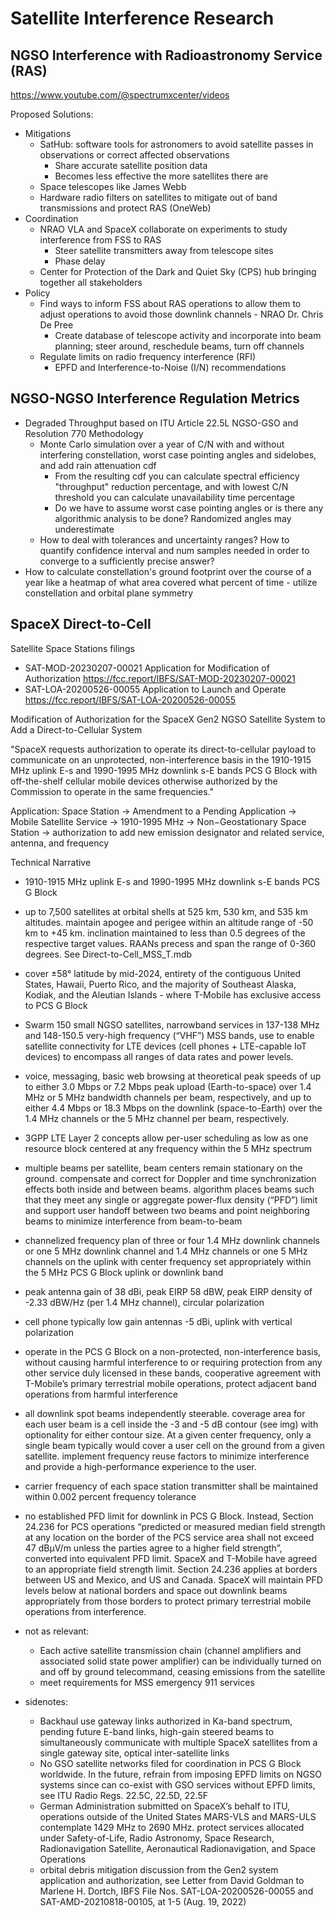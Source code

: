 # Satellite Interference Research

## NGSO Interference with Radioastronomy Service (RAS)
https://www.youtube.com/@spectrumxcenter/videos

Proposed Solutions:
- Mitigations
  - SatHub: software tools for astronomers to avoid satellite passes in observations or correct affected observations
    - Share accurate satellite position data
    - Becomes less effective the more satellites there are
  - Space telescopes like James Webb
  - Hardware radio filters on satellites to mitigate out of band transmissions and protect RAS (OneWeb)
- Coordination
  - NRAO VLA and SpaceX collaborate on experiments to study interference from FSS to RAS
    - Steer satellite transmitters away from telescope sites
    - Phase delay
  - Center for Protection of the Dark and Quiet Sky (CPS) hub bringing together all stakeholders
- Policy
  - Find ways to inform FSS about RAS operations to allow them to adjust operations to avoid those downlink channels - NRAO Dr. Chris De Pree
    - Create database of telescope activity and incorporate into beam planning; steer around, reschedule beams, turn off channels
  - Regulate limits on radio frequency interference (RFI)
    - EPFD and Interference-to-Noise (I/N) recommendations

## NGSO-NGSO Interference Regulation Metrics
- Degraded Throughput based on ITU Article 22.5L NGSO-GSO and Resolution 770 Methodology
  - Monte Carlo simulation over a year of C/N with and without interfering constellation, worst case pointing angles and sidelobes, and add rain attenuation cdf
    - From the resulting cdf you can calculate spectral efficiency "throughput" reduction percentage, and with lowest C/N threshold you can calculate unavailability time percentage
    - Do we have to assume worst case pointing angles or is there any algorithmic analysis to be done? Randomized angles may underestimate  
  - How to deal with tolerances and uncertainty ranges? How to quantify confidence interval and num samples needed in order to converge to a sufficiently precise answer?
- How to calculate constellation's ground footprint over the course of a year like a heatmap of what area covered what percent of time - utilize constellation and orbital plane symmetry  

## SpaceX Direct-to-Cell
Satellite Space Stations filings
- SAT-MOD-20230207-00021 Application for Modification of Authorization https://fcc.report/IBFS/SAT-MOD-20230207-00021
- SAT-LOA-20200526-00055 Application to Launch and Operate https://fcc.report/IBFS/SAT-LOA-20200526-00055

Modification of Authorization for the SpaceX Gen2 NGSO Satellite System to Add a Direct-to-Cellular System  

"SpaceX requests authorization to operate its direct-to-cellular payload to communicate on an unprotected, non-interference basis in the 1910-1915 MHz uplink E-s and 1990-1995 MHz downlink s-E bands PCS G Block with off-the-shelf cellular mobile devices otherwise authorized by the Commission to operate in the same frequencies."  

Application: Space Station -> Amendment to a Pending Application -> Mobile Satellite Service -> 1910-1995 MHz -> Non−Geostationary Space Station -> authorization to add new emission designator and related service, antenna, and frequency

Technical Narrative
- 1910-1915 MHz uplink E-s and 1990-1995 MHz downlink s-E bands PCS G Block
- up to 7,500 satellites at orbital shells at 525 km, 530 km, and 535 km altitudes. maintain apogee and perigee within an altitude range of -50 km to +45 km. inclination maintained to less than 0.5 degrees of the respective target values. RAANs precess and span the range of 0-360 degrees. See Direct-to-Cell_MSS_T.mdb 
- cover ±58° latitude by mid-2024, entirety of the contiguous United States, Hawaii, Puerto Rico, and the majority of Southeast Alaska, Kodiak, and the Aleutian Islands - where T-Mobile has exclusive access to PCS G Block
- Swarm 150 small NGSO satellites, narrowband services in 137-138 MHz and 148-150.5 very-high frequency (“VHF”) MSS bands, use to enable satellite connectivity for LTE devices (cell phones + LTE-capable IoT devices) to encompass all ranges of data rates and power levels.
- voice, messaging, basic web browsing at theoretical peak speeds of up to either 3.0 Mbps or 7.2 Mbps peak upload (Earth-to-space) over 1.4 MHz or 5 MHz bandwidth channels per beam, respectively, and up to either 4.4 Mbps or 18.3 Mbps on the downlink (space-to-Earth) over the 1.4 MHz channels or the 5 MHz channel per beam, respectively.
- 3GPP LTE Layer 2 concepts allow per-user scheduling as low as one resource block centered at any frequency within the 5 MHz spectrum
- multiple beams per satellite, beam centers remain stationary on the ground. compensate and correct for Doppler and time synchronization effects both inside and between beams. algorithm places beams such that they meet any single or aggregate power-flux density (“PFD”) limit and support user handoff between two beams and point neighboring beams to minimize interference from beam-to-beam
- channelized frequency plan of three or four 1.4 MHz downlink channels or one 5 MHz downlink channel and 1.4 MHz channels or one 5 MHz channels on the uplink with center frequency set appropriately within the 5 MHz PCS G Block uplink or downlink band
- peak antenna gain of 38 dBi, peak EIRP 58 dBW, peak EIRP density of -2.33 dBW/Hz (per 1.4 MHz channel), circular polarization
- cell phone typically low gain antennas -5 dBi, uplink with vertical polarization
- operate in the PCS G Block on a non-protected, non-interference basis, without causing harmful interference to or requiring protection from any other service duly licensed in these bands, cooperative agreement with T-Mobile’s primary terrestrial mobile operations, protect adjacent band operations from harmful interference
- all downlink spot beams independently steerable. coverage area for each user beam is a cell inside the -3 and -5 dB contour (see img) with optionality for either contour size. At a given center frequency, only a single beam typically would cover a user cell on the ground from a given satellite. implement frequency reuse factors to minimize interference and provide a high-performance experience to the user.
- carrier frequency of each space station transmitter shall be maintained within 0.002 percent frequency tolerance
- no established PFD limit for downlink in PCS G Block. Instead, Section 24.236 for PCS operations “predicted or measured median field strength at any location on the border of the PCS service area shall not exceed 47 dBμV/m unless the parties agree to a higher field strength”, converted into equivalent PFD limit. SpaceX and T-Mobile have agreed to an appropriate field strength limit. Section 24.236 applies at borders between US and Mexico, and US and Canada. SpaceX will maintain PFD levels below at national borders and space out downlink beams appropriately from those borders to protect primary terrestrial mobile operations from interference.

- not as relevant:
  - Each active satellite transmission chain (channel amplifiers and associated solid state power amplifier) can be individually turned on and off by ground telecommand, ceasing emissions from the satellite
  - meet requirements for MSS emergency 911 services

- sidenotes:
  - Backhaul use gateway links authorized in Ka-band spectrum, pending future E-band links, high-gain steered beams to simultaneously communicate with multiple SpaceX satellites from a single gateway site, optical inter-satellite links
  - No GSO satellite networks filed for coordination in PCS G Block worldwide. In the future, refrain from imposing EPFD limits on NGSO systems since can co-exist with GSO services without EPFD limits, see ITU Radio Regs. 22.5C, 22.5D, 22.5F
  - German Administration submitted on SpaceX’s behalf to ITU, operations outside of the United States MARS-VLS and MARS-ULS contemplate 1429 MHz to 2690 MHz. protect services allocated under Safety-of-Life, Radio Astronomy, Space Research, Radionavigation Satellite, Aeronautical Radionavigation, and Space Operations
  - orbital debris mitigation discussion from the Gen2 system application and authorization, see Letter from David Goldman to Marlene H. Dortch, IBFS File Nos. SAT-LOA-20200526-00055 and SAT-AMD-20210818-00105, at 1-5 (Aug. 19, 2022)
